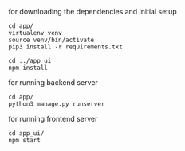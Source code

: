 for downloading the dependencies and initial setup

```
cd app/
virtualenv venv
source venv/bin/activate
pip3 install -r requirements.txt

cd ../app_ui
npm install
```

for running backend server

```
cd app/
python3 manage.py runserver
```

for running frontend server

```
cd app_ui/
npm start
```
